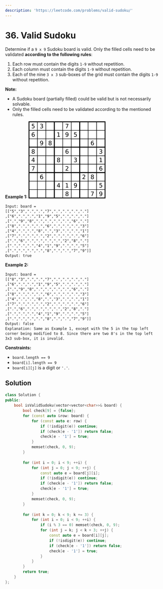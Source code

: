 ```yaml
---
description: 'https://leetcode.com/problems/valid-sudoku/'
---
```


# 36. Valid Sudoku



Determine if a `9 x 9` Sudoku board is valid. Only the filled cells need to be validated **according to the following rules**:

1. Each row must contain the digits `1-9` without repetition.
2. Each column must contain the digits `1-9` without repetition.
3. Each of the nine `3 x 3` sub-boxes of the grid must contain the digits `1-9` without repetition.

**Note:**

* A Sudoku board \(partially filled\) could be valid but is not necessarily solvable.
* Only the filled cells need to be validated according to the mentioned rules.

**Example 1:** ![](../.gitbook/assets/250px-sudoku-by-l2g-20050714.svg.png)

```text
Input: board = 
[["5","3",".",".","7",".",".",".","."]
,["6",".",".","1","9","5",".",".","."]
,[".","9","8",".",".",".",".","6","."]
,["8",".",".",".","6",".",".",".","3"]
,["4",".",".","8",".","3",".",".","1"]
,["7",".",".",".","2",".",".",".","6"]
,[".","6",".",".",".",".","2","8","."]
,[".",".",".","4","1","9",".",".","5"]
,[".",".",".",".","8",".",".","7","9"]]
Output: true
```

**Example 2:**

```text
Input: board = 
[["8","3",".",".","7",".",".",".","."]
,["6",".",".","1","9","5",".",".","."]
,[".","9","8",".",".",".",".","6","."]
,["8",".",".",".","6",".",".",".","3"]
,["4",".",".","8",".","3",".",".","1"]
,["7",".",".",".","2",".",".",".","6"]
,[".","6",".",".",".",".","2","8","."]
,[".",".",".","4","1","9",".",".","5"]
,[".",".",".",".","8",".",".","7","9"]]
Output: false
Explanation: Same as Example 1, except with the 5 in the top left corner being modified to 8. Since there are two 8's in the top left 3x3 sub-box, it is invalid.
```

**Constraints:**

* `board.length == 9`
* `board[i].length == 9`
* `board[i][j]` is a digit or `'.'`.

## Solution

```cpp
class Solution {
public:
    bool isValidSudoku(vector<vector<char>>& board) {
        bool check[9] = {false};
        for (const auto &row: board) {
            for (const auto e: row) {
                if (!isdigit(e)) continue;
                if (check[e - '1']) return false;
                check[e - '1'] = true;
            }
            memset(check, 0, 9);
        }
        
        for (int i = 0; i < 9; ++i) {
            for (int j = 0; j < 9; ++j) {
                const auto e = board[j][i];
                if (!isdigit(e)) continue;
                if (check[e - '1']) return false;
                check[e - '1'] = true;
            }
            memset(check, 0, 9);
        }
        
        for (int k = 0; k < 9; k += 3) {
            for (int i = 0; i < 9; ++i) {
                if (i % 3 == 0) memset(check, 0, 9);
                for (int j = k; j < k + 3; ++j) {
                    const auto e = board[i][j];
                    if (!isdigit(e)) continue;
                    if (check[e - '1']) return false;
                    check[e - '1'] = true;
                }
            }
        }
        return true;
    }
};
```

